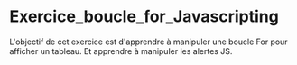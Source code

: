 # Exercice_boucle_for_Javascripting

L'objectif de cet exercice est d'apprendre à manipuler une boucle For pour afficher un tableau. Et apprendre à manipuler les alertes JS. 
